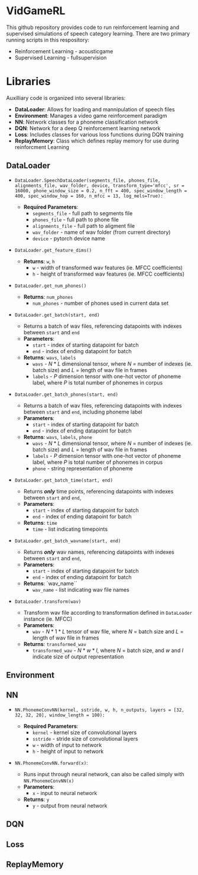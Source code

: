 
# VidGameRL

This github repository provides code to run reinforcement learning and supervised simulations of speech category learning.  There are two primary running scripts in this respository:

 - Reinforcement Learning - acousticgame
 - Supervised Learning - fullsupervision 

# Libraries
Auxilliary code is organized into several libraries:
 - **DataLoader**: Allows for loading and mannipulation of speech files
 - **Environment**: Manages a video game reinforcement paradigm
 - **NN**: Network classes for a phoneme classification network
 - **DQN**: Network for a deep Q reinforcement learning network
 - **Loss**: Includes classes for various loss functions during DQN training
 - **ReplayMemory**:  Class which defines replay memory for use during reinforcment Learning
## DataLoader
    
 




 - ```DataLoader.SpeechDataLoader(segments_file, phones_file, alignments_file, wav_folder, device, transform_type='mfcc', sr = 16000, phone_window_size = 0.2, n_fft = 400, spec_window_length = 400, spec_window_hop = 160, n_mfcc = 13, log_mels=True):```
	 - **Required Parameters**: 
		 - `segments_file` - full path to segments file
		 - `phones_file` - full path to phone file
		 - `alignments_file` - full path to aligment file
		 - `wav_folder` - name of wav folder (from current directory)
		 - `device` - pytorch device name

- `DataLoader.get_feature_dims()`
	- **Returns**: `w`, `h`
		- `w` - width of transformed wav features (ie. MFCC coefficients)
		- `h` - height of transformed wav features (ie. MFCC coefficients)
	
- `DataLoader.get_num_phones()`
	- **Returns**: `num_phones`
		- `num_phones` - number of phones used in current data set

- `DataLoader.get_batch(start, end)`
	- Returns a batch of wav files, referencing datapoints with indexes between `start` and `end` 
	 - **Parameters**: 
		 - `start` - index of starting datapoint for batch
		 - `end` - index of ending datapoint for batch
	- **Returns**: `wavs`, `labels`
		- `wavs` - $N * L$ dimensional tensor, where $N$ = number of indexes (ie. batch size) and $L$ = length of wav file in frames
		- `labels` - $P$ dimension tensor with one-hot vector of phoneme label, where $P$ is total number of phonemes in corpus
		
- `DataLoader.get_batch_phones(start, end)`
	- Returns a batch of wav files, referencing datapoints with indexes between `start` and `end`, including	phoneme label
	- **Parameters**: 
		 - `start` - index of starting datapoint for batch
		 - `end` - index of ending datapoint for batch
	- **Returns**: `wavs`, `labels`, `phone`
		- `wavs` - $N * L$ dimensional tensor, where $N$ = number of indexes (ie. batch size) and $L$ = length of wav file in frames
		- `labels` - $P$ dimension tensor with one-hot vector of phoneme label, where $P$ is total number of phonemes in corpus
		- 	`phone` - string representation of phoneme

- `DataLoader.get_batch_time(start, end)`
	- Returns ***only*** time points, referencing datapoints with indexes between `start` and `end`, 
	- **Parameters**: 
		 - `start` - index of starting datapoint for batch
		 - `end` - index of ending datapoint for batch
	- **Returns**: `time`
		- `time` - list indicating timepoints 

- `DataLoader.get_batch_wavname(start, end)`
	- Returns ***only*** wav names, referencing datapoints with indexes between `start` and `end`, 
	- **Parameters**: 
		 - `start` - index of starting datapoint for batch
		 - `end` - index of ending datapoint for batch
	- **Returns**: `wav_name``
		- `wav_name` - list indicating wav file names 

- `DataLoader.transform(wav)`
	- Transform wav file according to transformation defined in `DataLoader` instance (ie. MFCC)
	 - **Parameters**: 
		 - `wav` - $N * 1 * L$ tensor of wav file, where $N$ = batch size and $L$ = length of wav file in frames
	- **Returns**: `transformed_wav`
		- `transformed_wav` - $N* w * l$, where $N$ = batch size, and $w$ and $l$ indicate size of output representation




## Environment
## NN

 - ```NN.PhonemeConvNN(kernel, sstride, w, h, n_outputs, layers = [32, 32, 32, 20], window_length = 100):```
	 - **Required Parameters**: 
		 - `kernel` - kernel size of convolutional layers
		 - `sstride` - stride size of convolutional layers
		 - `w` - width of input to network
		 - `h` - height of input to network

- `NN.PhonemeConvNN.forward(x)`:
	- Runs input through neural network, can also be called simply with `NN.PhonemeConvNN(x)`
	 - **Parameters**: 
		 - `x` - input to neural network
	- **Returns**: `y`
		- `y` - output from neural network
## DQN
## Loss
## ReplayMemory



